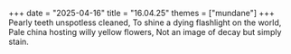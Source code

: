 +++
date = "2025-04-16"
title = "16.04.25"
themes = ["mundane"]
+++
Pearly teeth unspotless cleaned,
To shine a dying flashlight on the world,
Pale china hosting willy yellow flowers,
Not an image of decay but simply stain.
